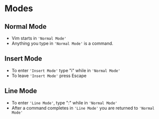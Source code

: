 # Modes

## Normal Mode

- Vim starts in `'Normal Mode'`
- Anything you type in `'Normal Mode'` is a command.

## Insert Mode

- To enter `'Insert Mode'` type "i" while in `'Normal Mode'`
- To leave `'Insert Mode'` press Escape

## Line Mode

- To enter `'Line Mode'`, type ":" while in `'Normal Mode'`
- After a command completes in `'Line Mode'` you are returned to `'Normal Mode'`